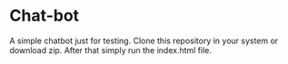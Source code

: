 # Chat-bot
A simple chatbot just for testing.
Clone this repository in your system or download zip.
After that simply run the index.html file.
